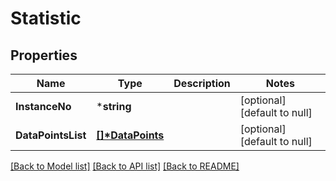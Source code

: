 # Statistic

## Properties
Name | Type | Description | Notes
------------ | ------------- | ------------- | -------------
**InstanceNo** | ***string** |  | [optional] [default to null]
**DataPointsList** | **[[]\*DataPoints](DataPoints.md)** |  | [optional] [default to null]

[[Back to Model list]](../README.md#documentation-for-models) [[Back to API list]](../README.md#documentation-for-api-endpoints) [[Back to README]](../README.md)


